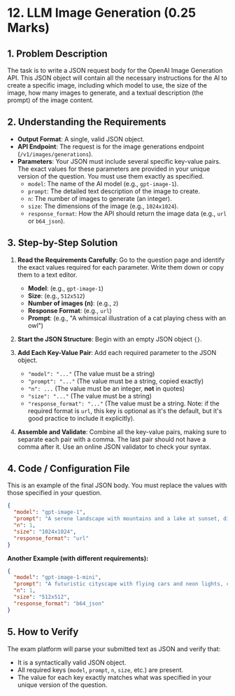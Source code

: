 # 12. LLM Image Generation (0.25 Marks)

## 1. Problem Description

The task is to write a JSON request body for the OpenAI Image Generation API. This JSON object will contain all the necessary instructions for the AI to create a specific image, including which model to use, the size of the image, how many images to generate, and a textual description (the prompt) of the image content.

## 2. Understanding the Requirements

- **Output Format**: A single, valid JSON object.
- **API Endpoint**: The request is for the image generations endpoint (`/v1/images/generations`).
- **Parameters**: Your JSON must include several specific key-value pairs. The exact values for these parameters are provided in your unique version of the question. You must use them exactly as specified.
  - `model`: The name of the AI model (e.g., `gpt-image-1`).
  - `prompt`: The detailed text description of the image to create.
  - `n`: The number of images to generate (an integer).
  - `size`: The dimensions of the image (e.g., `1024x1024`).
  - `response_format`: How the API should return the image data (e.g., `url` or `b64_json`).

## 3. Step-by-Step Solution

1. **Read the Requirements Carefully**: Go to the question page and identify the exact values required for each parameter. Write them down or copy them to a text editor.
   - **Model**: (e.g., `gpt-image-1`)
   - **Size**: (e.g., `512x512`)
   - **Number of images (n)**: (e.g., `2`)
   - **Response Format**: (e.g., `url`)
   - **Prompt**: (e.g., "A whimsical illustration of a cat playing chess with an owl")

2. **Start the JSON Structure**: Begin with an empty JSON object `{}`.

3. **Add Each Key-Value Pair**: Add each required parameter to the JSON object.
   - `"model": "..."` (The value must be a string)
   - `"prompt": "..."` (The value must be a string, copied exactly)
   - `"n": ...` (The value must be an integer, **not** in quotes)
   - `"size": "..."` (The value must be a string)
   - `"response_format": "..."` (The value must be a string. Note: if the required format is `url`, this key is optional as it's the default, but it's good practice to include it explicitly).

4. **Assemble and Validate**: Combine all the key-value pairs, making sure to separate each pair with a comma. The last pair should not have a comma after it. Use an online JSON validator to check your syntax.

## 4. Code / Configuration File

This is an example of the final JSON body. You must replace the values with those specified in your question.

```json
{
  "model": "gpt-image-1",
  "prompt": "A serene landscape with mountains and a lake at sunset, digital art style",
  "n": 1,
  "size": "1024x1024",
  "response_format": "url"
}
```

**Another Example (with different requirements):**

```json
{
  "model": "gpt-image-1-mini",
  "prompt": "A futuristic cityscape with flying cars and neon lights, cyberpunk style",
  "n": 1,
  "size": "512x512",
  "response_format": "b64_json"
}
```

## 5. How to Verify

The exam platform will parse your submitted text as JSON and verify that:

- It is a syntactically valid JSON object.
- All required keys (`model`, `prompt`, `n`, `size`, etc.) are present.
- The value for each key exactly matches what was specified in your unique version of the question.

